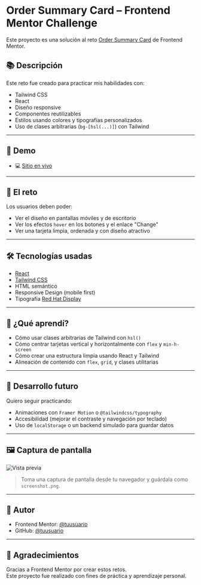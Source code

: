 # Order Summary Card – Frontend Mentor Challenge

Este proyecto es una solución al reto [Order Summary Card](https://www.frontendmentor.io/challenges/order-summary-component-QlPmajDUj) de Frontend Mentor.

## 📚 Descripción

Este reto fue creado para practicar mis habilidades con:

- Tailwind CSS
- React
- Diseño responsive
- Componentes reutilizables
- Estilos usando colores y tipografías personalizados
- Uso de clases arbitrarias (`bg-[hsl(...)]`) con Tailwind

---

## 🚀 Demo

- 💻 [Sitio en vivo](https://front-mentor-omega.vercel.app/)  



---

## 🧩 El reto

Los usuarios deben poder:

- Ver el diseño en pantallas móviles y de escritorio
- Ver los efectos `hover` en los botones y el enlace "Change"
- Ver una tarjeta limpia, ordenada y con diseño atractivo

---

## 🛠️ Tecnologías usadas

- [React](https://reactjs.org/)
- [Tailwind CSS](https://tailwindcss.com/)
- HTML semántico
- Responsive Design (mobile first)
- Tipografía [Red Hat Display](https://fonts.google.com/specimen/Red+Hat+Display)

---

## 🧠 ¿Qué aprendí?

- Cómo usar clases arbitrarias de Tailwind con `hsl()`
- Cómo centrar tarjetas vertical y horizontalmente con `flex` y `min-h-screen`
- Cómo crear una estructura limpia usando React y Tailwind
- Alineación de contenido con `flex`, `grid`, y clases utilitarias

---

## 🎯 Desarrollo futuro

Quiero seguir practicando:

- Animaciones con `Framer Motion` o `@tailwindcss/typography`
- Accesibilidad (mejorar el contraste y navegación por teclado)
- Uso de `localStorage` o un backend simulado para guardar datos

---

## 🖼️ Captura de pantalla

![Vista previa](./screenshot.png)

> Toma una captura de pantalla desde tu navegador y guárdala como `screenshot.png`.

---

## 🧑 Autor

- Frontend Mentor: [@tuusuario](https://www.frontendmentor.io/profile/tuusuario)
- GitHub: [@tuusuario](https://github.com/tuusuario)

---

## 🙏 Agradecimientos

Gracias a Frontend Mentor por crear estos retos.  
Este proyecto fue realizado con fines de práctica y aprendizaje personal.

